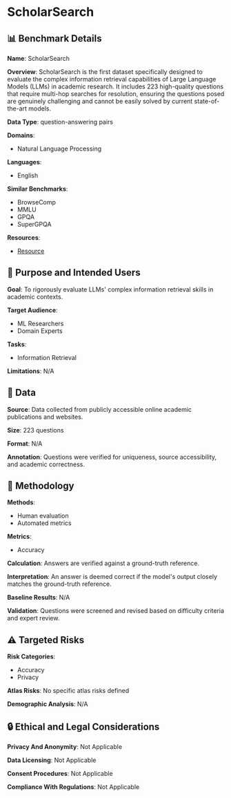 # ScholarSearch

## 📊 Benchmark Details

**Name**: ScholarSearch

**Overview**: ScholarSearch is the first dataset specifically designed to evaluate the complex information retrieval capabilities of Large Language Models (LLMs) in academic research. It includes 223 high-quality questions that require multi-hop searches for resolution, ensuring the questions posed are genuinely challenging and cannot be easily solved by current state-of-the-art models.

**Data Type**: question-answering pairs

**Domains**:
- Natural Language Processing

**Languages**:
- English

**Similar Benchmarks**:
- BrowseComp
- MMLU
- GPQA
- SuperGPQA

**Resources**:
- [Resource](https://huggingface.co/datasets/PKU-DS-LAB/ScholarSearch)

## 🎯 Purpose and Intended Users

**Goal**: To rigorously evaluate LLMs' complex information retrieval skills in academic contexts.

**Target Audience**:
- ML Researchers
- Domain Experts

**Tasks**:
- Information Retrieval

**Limitations**: N/A

## 💾 Data

**Source**: Data collected from publicly accessible online academic publications and websites.

**Size**: 223 questions

**Format**: N/A

**Annotation**: Questions were verified for uniqueness, source accessibility, and academic correctness.

## 🔬 Methodology

**Methods**:
- Human evaluation
- Automated metrics

**Metrics**:
- Accuracy

**Calculation**: Answers are verified against a ground-truth reference.

**Interpretation**: An answer is deemed correct if the model's output closely matches the ground-truth reference.

**Baseline Results**: N/A

**Validation**: Questions were screened and revised based on difficulty criteria and expert review.

## ⚠️ Targeted Risks

**Risk Categories**:
- Accuracy
- Privacy

**Atlas Risks**:
No specific atlas risks defined

**Demographic Analysis**: N/A

## 🔒 Ethical and Legal Considerations

**Privacy And Anonymity**: Not Applicable

**Data Licensing**: Not Applicable

**Consent Procedures**: Not Applicable

**Compliance With Regulations**: Not Applicable
